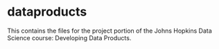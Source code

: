 dataproducts
============
This contains the files for the project portion of the Johns Hopkins Data Science course: Developing Data Products.
